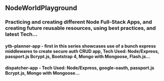 ## NodeWorldPlayground
### Practicing and creating different Node Full-Stack Apps, and creating future reusable resources, using best practices, and latest Tech...  

#### ytb-planner-app - first in this series showcases use of a bunch express middlewares to create secure auth CRUD app, Tech Used: Node/Express, passport.js Bcrypt.js, Bootstrap 4, Mongo with Mongoose, Flash.js...

#### dispatcher-app -  Tech Used: Node/Express, google-oauth, passport.js Bcrypt.js, Mongo with Mongoose...
